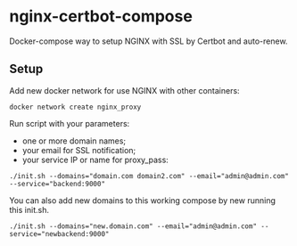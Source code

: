 # nginx-certbot-compose

Docker-compose way to setup NGINX with SSL by Certbot and auto-renew.

## Setup
Add new docker network for use NGINX with other containers:

```docker network create nginx_proxy```

Run script with your parameters:

* one or more domain names;
* your email for SSL notification;
* your service IP or name for proxy_pass:

```./init.sh --domains="domain.com domain2.com" --email="admin@admin.com" --service="backend:9000"```

You can also add new domains to this working compose by new running this init.sh.

```./init.sh --domains="new.domain.com" --email="admin@admin.com" --service="newbackend:9000"```

